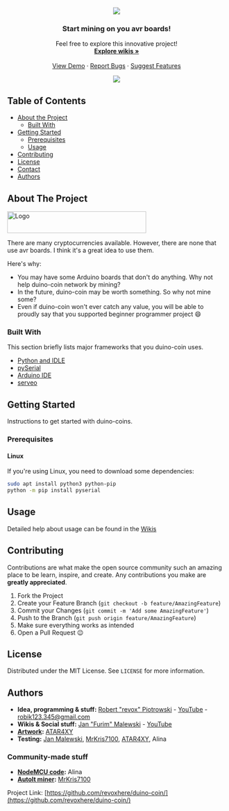 <!--
*** Official duino coin readme
*** copyright by revox, 2019
*** Thanks to: othneildrew for providing nice template!
-->

<!-- LOGO -->
<br />
<p align="center">
  <a href="https://github.com/revoxhere/duino-coin">
    <img src="https://i.imgur.com/ZRRGDjs.png">
  </a>

  <h3 align="center">Start mining on you avr boards!</h3>

  <p align="center">
    Feel free to explore this innovative project! 
    <br />
    <a href="https://github.com/revoxhere/duino-coin/wiki"><strong>Explore wikis »</strong></a>
    <br />
    <br />
    <a href="https://github.com/revoxhere/duino-coin/">View Demo</a>
    ·
    <a href="https://github.com/revoxhere/duino-coin/issues">Report Bugs</a>
    ·
    <a href="https://github.com/revoxhere/duino-coin/issues">Suggest Features</a>
  </p>
</p>
<p align="center">
  <a href="https://github.com/revoxhere/duino-coin">
    <img src="https://i.imgur.com/4aKM2KU.png">
  </a>
</p>

<!-- TABLE OF CONTENTS -->
## Table of Contents

* [About the Project](#about-the-project)
  * [Built With](#built-with)
* [Getting Started](#getting-started)
  * [Prerequisites](#prerequisites)
  * [Usage](#usage)
* [Contributing](#contributing)
* [License](#license)
* [Contact](#contact)
* [Authors](#authors)


<!-- ABOUT THE PROJECT -->
## About The Project

 <a href="https://github.com/revoxhere/duino-coin">
  <img src="https://i.imgur.com/XxdhsUm.png" alt="Logo" width="320" height="50">
 </a>

There are many cryptocurrencies available. However, there are none that use avr boards. I think it's a great idea to use them.

Here's why:
* You may have some Arduino boards that don't do anything. Why not help duino-coin network by mining?
* In the future, duino-coin may be worth something. So why not mine some?
* Even if duino-coin won't ever catch any value, you will be able to proudly say that you supported beginner programmer project :smile:

### Built With
This section briefly lists major frameworks that you duino-coin uses.
* [Python and IDLE](https://www.python.org)
* [pySerial](https://pythonhosted.org/pyserial/)
* [Arduino IDE](https://www.arduino.cc)
* [serveo](https://serveo.net)

<!-- GETTING STARTED -->
## Getting Started

Instructions to get started with duino-coins.

### Prerequisites

#### Linux
If you're using Linux, you need to download some dependencies:
```bash
sudo apt install python3 python-pip
python -m pip install pyserial
```
<!-- USAGE EXAMPLES -->
## Usage

Detailed help about usage can be found in the [Wikis](https://github.com/revoxhere/duino-coin/wiki)

<!-- CONTRIBUTING -->
## Contributing

Contributions are what make the open source community such an amazing place to be learn, inspire, and create. Any contributions you make are **greatly appreciated**.

1. Fork the Project
2. Create your Feature Branch (`git checkout -b feature/AmazingFeature`)
3. Commit your Changes (`git commit -m 'Add some AmazingFeature'`)
4. Push to the Branch (`git push origin feature/AmazingFeature`)
5. Make sure everything works as intended
6. Open a Pull Request :wink:

<!-- LICENSE -->
## License

Distributed under the MIT License. See `LICENSE` for more information.

<!-- AUTHORS -->
## Authors

* **Idea, programming & stuff:** [Robert "revox" Piotrowski](https://github.com/revoxhere/) - [YouTube](youtube.com/c/reVox96) - robik123.345@gmail.com
* **Wikis & Social stuff:** [Jan "Furim" Malewski](https://github.com/Furim) - [YouTube](https://www.youtube.com/channel/UCKxFuOCalYxlQoS7R6zilRQ)
* **[Artwork](https://i.imgur.com/ZRRGDjs.png):** [ATAR4XY](https://www.youtube.com/channel/UC-gf5ejhDuAc_LMxvugPXbg)
* **Testing:** [Jan Malewski](https://www.youtube.com/channel/UCKxFuOCalYxlQoS7R6zilRQ), [MrKris7100](https://www.youtube.com/user/MrKris7100), [ATAR4XY](https://www.youtube.com/channel/UC-gf5ejhDuAc_LMxvugPXbg), Alina

### Community-made stuff

* **[NodeMCU code](https://github.com/revoxhere/duino-coin/blob/master/Community%20Miners/NodeMCU_Code.lua):** Alina
* **[AutoIt miner](https://github.com/revoxhere/duino-coin/blob/master/Community%20Miners/AutoIt%20Miner.au3):** [MrKris7100](https://www.youtube.com/user/MrKris7100)

Project Link: [https://github.com/revoxhere/duino-coin/](https://github.com/revoxhere/duino-coin/)
